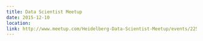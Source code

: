 ```yaml
---
title: Data Scientist Meetup
date: 2015-12-10
location: 
link: http://www.meetup.com/Heidelberg-Data-Scientist-Meetup/events/225918166/
---
```

